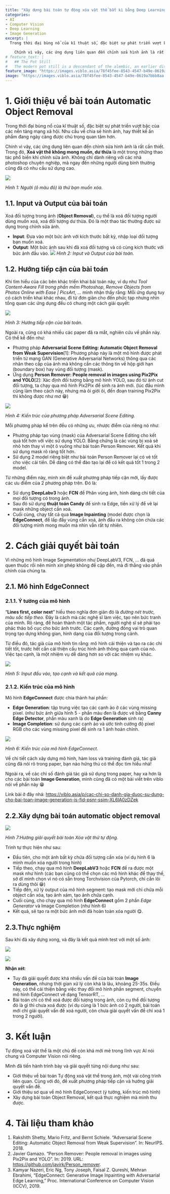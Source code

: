 ```yaml
---
title: "Xây dựng bài toán tự động xóa vật thể bất kì bằng Deep Learning"
categories:
- AI
- Computer Vision
- Deep Learning
- Image Generation
excerpt: |
  Trong thời đại bùng nổ của kĩ thuật số, đặc biệt sự phát triển vượt bậc của các nền tảng mạng xã hội. Nhu cầu về chia sẻ hình ảnh, hay thiết kế ấn phẩm đang ngày càng được chú trọng quan tâm hơn.

    Chính vì vây, các ứng dụng liên quan đến chỉnh sửa hình ảnh là rất cần thiết. Trong đó, **Xoá vật thể không mong muốn, dư thừa** là một trong những thao tác phổ biến khi chỉnh sửa ảnh. Không chỉ dành riêng với các nhà photoshop chuyên nghiệp, mà ngay đến những người dùng bình thường cũng đã có nhu cầu sử dụng cao.
# feature_text: |
#   ## The Pot Still
#   The modern pot still is a descendant of the alembic, an earlier distillation device
feature_image: "https://images.viblo.asia/78f45fee-8543-4547-b49e-0619a7bbb8aa.jpg"
image: "https://images.viblo.asia/78f45fee-8543-4547-b49e-0619a7bbb8aa.jpg"
---
```




# 1. Giới thiệu về bài toán Automatic Object Removal
Trong thời đại bùng nổ của kĩ thuật số, đặc biệt sự phát triển vượt bậc của các nền tảng mạng xã hội. Nhu cầu về chia sẻ hình ảnh, hay thiết kế ấn phẩm đang ngày càng được chú trọng quan tâm hơn.

Chính vì vây, các ứng dụng liên quan đến chỉnh sửa hình ảnh là rất cần thiết. Trong đó, **Xoá vật thể không mong muốn, dư thừa** là một trong những thao tác phổ biến khi chỉnh sửa ảnh. Không chỉ dành riêng với các nhà photoshop chuyên nghiệp, mà ngay đến những người dùng bình thường cũng đã có nhu cầu sử dụng cao. 

![](https://images.viblo.asia/58eda329-f0c4-4c93-8665-1c0d5ea82f28.jpg)

*Hình 1: Người (ô màu đỏ) là thứ bạn muốn xóa.*

##  1.1. Input và Output của bài toán
Xoá đối tượng trong ảnh (**Object Removal**), cụ thể là xoá đối tượng người dùng muốn xoá, xoá đối tượng dư thừa. Đó là một thao tác thường được sử dụng trong chỉnh sửa ảnh.
- **Input**: Đưa vào một bức ảnh với kích thước bất kỳ, nhập loại đối tượng bạn muốn xoá.
-  **Output**: Một bức ảnh sau khi đã xoá đối tượng và có cùng kích thước với bức ảnh đầu vào.
![](https://images.viblo.asia/78f45fee-8543-4547-b49e-0619a7bbb8aa.jpg)
*Hình 2: Input và Output của bài toán.*

##  1.2. Hướng tiếp cận của bài toán
Khi tìm hiểu của các bên khác triển khai bài toán này, ví dụ như *Tool Content-Aware Fill trong phần mềm Photoshop*, *Remove Objects from Photos Online with Ease | PicsArt*, ... mình nhận thấy rằng: Mỗi ứng dụng  tuy có cách triển khai khác nhau, đi từ đơn giản cho đến phức tạp nhưng nhìn tổng quan các ứng dụng đều có chung một cách giải quyết:

![](https://images.viblo.asia/ac4dd438-bd6d-41dc-9ef5-b6fac64a3b3f.jpg)

*Hình 3: Hướng tiếp cận của bài toán.*

Ngoài ra, cũng có khá nhiều các paper đã ra mắt, nghiên cứu về phần này. Có thể kể đến như:
- Phương pháp **Adversarial Scene Editing: Automatic Object Removal from Weak Supervision**[1]: Phương pháp này là một mô hình được phát triển từ mạng GAN (Generative Adversarial Networks) thông qua các nhãn theo cấp của ảnh mà không cần các thông tin về hộp giới hạn (boundary box) hay vùng đối tượng (mask).
- Ứng dụng **Person Remover: People removal in images using Pix2Pix and YOLO**[2]: Xác định đối tượng bằng mô hình YOLO, sau đó từ ảnh cut đối tượng, ta chạy qua mô hình Pix2Pix để sinh ra ảnh mới. (lúc đầu mình cũng làm theo cách này, nhưng mà ôi giời ôi, đến đoạn training Pix2Pix thì không được như mơ 😁)

![](https://images.viblo.asia/1af44b58-5ec7-48a4-a710-e704c59e8cf9.jpg)

*Hình 4: Kiến trúc của phương pháp Adversarial Scene Editing.*

Mỗi phương pháp kể trên đều có những ưu, nhược điểm của riêng nó như:
- Phương pháp tạo vùng (mask) của Adversarial Scene Editing cho kết quả tốt hơn với việc sử dụng YOLO. Bằng chứng là các vùng bị xoá sẽ nhỏ hơn thay vì một ô vuông như bài toán Person Remover. Kết quả khi sử dụng mask rõ ràng tốt hơn.
-  Sử dụng 2 model riêng biệt như bài toán Person Remover lại có vẻ tốt cho việc cải tiến. Dễ dàng có thể đào tạo lại để có kết quả tốt 1 trong 2 model.
   
Từ những điểm này, mình xin đề xuất phương pháp tiếp cận mới, lấy được các ưu điểm của 2 phương pháp trên. Đó là:
- Sử dụng **DeepLabv3** hoặc **FCN** để Phân vùng ảnh, hình dáng chi tiết của mọi đối tượng có trong ảnh.
- Sau đó sử dụng **thuật toán Candy** để sinh ra Edge, tiền xử lý để vẽ lại mask những object cần xoá. 
- Cuối cùng, chạy tất cả qua **Image Inpainting** (model được chọn là **EdgeConnect**, để lấp đầy vùng cần xoá, ảnh đầu ra không còn chứa các đối tượng mình mong muốn mà nhìn vẫn rất tự nhiên.

# 2. Cách giải quyết bài toán

Vì những mô hình Image Segmentation như DeepLabV3, FCN, ... đã quá quen thuộc rồi nên mình xin phép không đề cập đến, mà đi thẳng vào phần chính của chúng ta.

##  2.1. Mô hình EdgeConnect
###  2.1.1. Ý tưởng của mô hình

“**Lines first, color next**” hiểu theo nghĩa đơn giản đó là *đường nét trước, màu sắc tiếp theo*. Đây là cách mà các nghệ sĩ làm việc, tạo nên bức tranh của mình. Rõ ràng, để hoàn thành một tác phẩm, người nghệ sĩ sẽ phải tạo phác thảo bố cục cho bức ảnh trước. Các cạnh, đường đóng vai trò quan trọng tạo dựng không gian, hình dạng của đối tượng trong cảnh.

Từ điều đó, tác giả của mô hình tin rằng: mô hình cải thiện và tạo ra các chi tiết tốt, trước hết cần cải thiện cấu trúc hình ảnh thông qua cạnh của nó. Việc tạo cạnh, là một nhiệm vụ dễ dàng hơn so với các nhiệm vụ khác.

![](https://images.viblo.asia/6418effa-b758-4837-a286-806eb4ad06e4.jpg)

*Hình 5: Input đầu vào, tạo cạnh và kết quả của mạng.*
###  2.1.2. Kiến trúc của mô hình
Mô hình **EdgeConnect** được chia thành hai phần: 
- **Edge Generation**:  tập trung việc tạo các cạnh ảo ở các vùng missing pixel. (như bức ảnh giữa hình 5 - phần màu đen là được vẽ bằng **Canny Edge Detector**, phần màu xanh là do **Edge Generation** sinh ra)
- **Image Completion**: sử dụng các cạnh ảo và ước tính cường độ pixel RGB cho các vùng missing pixel để sinh ra 1 ảnh hoàn chỉnh. 

![](https://images.viblo.asia/348ffe1d-9614-4979-b433-b527296a3bec.jpg)

*Hình 6: Kiến trúc của mô hình EdgeConnect.*

Về chi tiết cách xây dựng mô hình, hàm loss và training đánh giá, tác giả cũng đã nói rõ trong paper, bạn nào hứng thú có thể đọc tìm hiểu nhá!

Ngoài ra, về các chỉ số đánh giá tác giả sử dụng trong paper, hay xa hơn là cho các bài toán **Image Generation**, mình cũng đã có một bài viết trên viblo nói về phần này 😁

Link bài ở đây nhá: https://viblo.asia/p/cac-chi-so-danh-gia-duoc-su-dung-cho-bai-toan-image-generation-is-fid-psnr-ssim-XL6lA0zDZek


##  2.2.Xây dựng bài toán automatic object removal

![](https://images.viblo.asia/7930526e-2c99-40e4-bfac-a687091d97a4.jpg)

*Hình 7:Hướng giải quyết bài toán Xóa vật thử tự động.*


Trình tự thực hiện như sau:
- Đầu tiên, cho một ảnh bất kỳ chứa đối tượng cần xóa (ví dụ hình 6 là mình muốn xóa người trong hình)
- Tiếp theo, chạy qua mô hình **DeepLabV3** hoặc **FCN** để ra được một mask như hình (các bạn cũng có thể chọn các mô hình khác để thay thế, sở dĩ mình chọn vì nó có sẵn trong Torchvision của Pytorch, chỉ cần lôi ra dùng thôi 😁)
- Tiếp đến, xử lý output của mô hình segment: tạo mask mới chỉ chứa mỗi object cần xóa, tạo ảnh xám, tạo ảnh chứa cạnh.
- Cuối cùng, cho chạy qua mô hình **EdgeConnect** gồm 2 phần *Edge Generator* và Image Completion (như hình 6)
-  Kết quả, sẽ tạo ra một bức ảnh mới đã hoàn toàn xóa người 😋.

##  2.3.Thực nghiệm

Sau khi đã xây dựng xong, và đây là kết quả mình test với một số ảnh:

![](https://images.viblo.asia/5ffd15ae-6551-4ada-822b-46842d366498.png)

![](https://images.viblo.asia/fde0be2e-6be1-4063-99c6-65a035ef4a2a.png)

**Nhận xét**:
- Tuy đã giải quyết được khá nhiều vấn đề của bài toán **Image Generation**, nhưng thời gian xử lý còn khá là lâu, khoảng 25-35s. Điều này, có thể cải thiện bằng việc thay đổi mô hình phần segment, chuyển mô hình EdgeConnect về dạng TensorRT, ...
- Bài toán chỉ có thể xoá được đối tượng trong ảnh, còn cụ thể đối tượng đó là gì thì chưa xoá được (ví dụ cùng là 1 bức ảnh có 2 người, bài toán mới chỉ giải quyết vấn đề xoá người, còn chưa giải quyết vấn đề chỉ xoá 1 trong 2 người).

# 3. Kết luận
Tự động xoá vật thể là một chủ đề còn khá mới mẻ trong lĩnh vực AI nói chung và Computer Vision nói riêng. 

 Mình đã tiến hành trình bày và giải quyết từng nội dung như sau:
 - Giới thiệu về bài toán Tự động xoá vật thể trong ảnh, một vài công trình liên quan. Cùng với đó, đề xuất phương pháp tiếp cận và hướng giải quyết vấn đề.
 - Giới thiệu sơ qua về  mô hình EdgeConnect (ý tưởng, kiến trúc mô hình)
 - Xây dựng bài toán Object Removal,  kết quả thực nghiệm mà mình thu được.
 
# 4. Tài liệu tham khảo

1. Rakshith Shetty, Mario Fritz, and Bernt Schiele. “Adversarial Scene Editing: Automatic Object Removal from Weak Supervision”. In: NeurIPS. 2018.
2. Javier Gamazo. “Person Remover: People removal in images using Pix2Pix and YOLO”. In: 2019. URL: https://github.com/javirk/Person_remover.
3. Kamyar Nazeri, Eric Ng, Tony Joseph, Faisal Z. Qureshi, Mehran Ebrahimi, “EdgeConnect: Generative Image Inpainting with Adversarial Edge Learning,” Proc. International Conference on Computer Vision (ICCV), 2019.